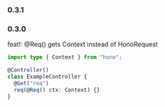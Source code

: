 ### 0.3.1

### 0.3.0

feat!: @Req() gets Context instead of HonoRequest

```ts
import type { Context } from "hono";

@Controller()
class ExampleController {
  @Get("req")
  req(@Req() ctx: Context) {}
}
```

